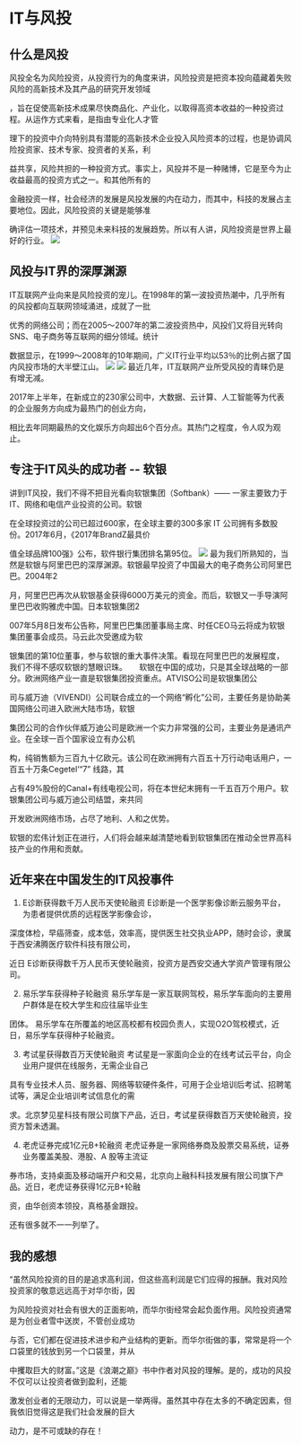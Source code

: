 # IT与风投
## 什么是风投
风投全名为风险投资，从投资行为的角度来讲，风险投资是把资本投向蕴藏着失败风险的高新技术及其产品的研究开发领域

，旨在促使高新技术成果尽快商品化、产业化，以取得高资本收益的一种投资过程。从运作方式来看，是指由专业化人才管

理下的投资中介向特别具有潜能的高新技术企业投入风险资本的过程，也是协调风险投资家、技术专家、投资者的关系，利

益共享，风险共担的一种投资方式。事实上，风投并不是一种赌博，它是至今为止收益最高的投资方式之一。和其他所有的

金融投资一样，社会经济的发展是风投发展的内在动力，而其中，科技的发展占主要地位。因此，风险投资的关键是能够准

确评估一项技术，并预见未来科技的发展趋势。所以有人讲，风险投资是世界上最好的行业。
![](https://timgsa.baidu.com/timg?image&quality=80&size=b9999_10000&sec=1513691256979&di=e2ec7258c1d7d78f3134a5ae5eadca1b&imgtype=jpg&src=http://img0.imgtn.bdimg.com/it/u=612472490,2347073939&fm=214&gp=0.jpg)
## 风投与IT界的深厚渊源
IT互联网产业向来是风险投资的宠儿。在1998年的第一波投资热潮中，几乎所有的风投都向互联网领域涌进，成就了一批

优秀的网络公司；而在2005～2007年的第二波投资热中，风投们又将目光转向SNS、电子商务等互联网的细分领域。统计

数据显示，在1999～2008年的10年期间，广义IT行业平均以53％的比例占据了国内风投市场的大半壁江山。 
![](http://pic.chinaventure.com.cn/201408/01/14068568982.jpg)
![](http://pic.chinaventure.com.cn/201408/01/14068568032.jpg)
最近几年，IT互联网产业所受风投的青睐仍是有增无减。

2017年上半年，在新成立的230家公司中，大数据、云计算、人工智能等为代表的企业服务方向成为最热门的创业方向，

相比去年同期最热的文化娱乐方向超出6个百分点。其热门之程度，令人叹为观止。 

## 专注于IT风头的成功者 -- 软银

讲到IT风投，我们不得不把目光看向软银集团（Softbank）—— 一家主要致力于IT、网络和电信产业投资的公司。软银
   
在全球投资过的公司已超过600家，在全球主要的300多家 IT 公司拥有多数股份。2017年6月，《2017年BrandZ最具价

值全球品牌100强》公布，软件银行集团排名第95位。
![](https://timgsa.baidu.com/timg?image&quality=80&size=b9999_10000&sec=1513685830854&di=f18dbeaeab8b6a3c20824fd49d9f8aa4&imgtype=0&src=http://img0.pconline.com.cn/pconline/1210/12/3021799_logo02_thumb.jpg)
 最为我们所熟知的，当然是软银与阿里巴巴的深厚渊源。软银最早投资了中国最大的电子商务公司阿里巴巴。2004年2
 
 月，阿里巴巴再次从软银基金获得6000万美元的资金。而后，软银又一手导演阿里巴巴收购雅虎中国。日本软银集团2
 
 007年5月8日发布公告称，阿里巴巴集团董事局主席、时任CEO马云将成为软银集团董事会成员。马云此次受邀成为软
 
 银集团的第10位董事，参与软银的重大事件决策。看现在阿里巴巴的发展程度，我们不得不感叹软银的慧眼识珠。 
 
软银在中国的成功，只是其全球战略的一部分。欧洲网络产业一直是软银集团投资重点。ATⅥSO公司是软银集团公

司与威万迪（ⅥVENDI）公司联合成立的一个网络“孵化”公司，主要任务是协助美国网络公司进入欧洲大陆市场，软银

集团公司的合作伙伴威万迪公司是欧洲一个实力非常强的公司，主要业务是通讯产业。在全球一百个国家设立有办公机

构，纯销售额为三百九十亿欧元。该公司在欧洲拥有六百五十万行动电话用户，一百五十万条Cegetel‘“7” 线路，其

占有49%股份的Canal+有线电视公司，将在本世纪末拥有一千五百万个用户。软银集团公司与威万迪公司结盟，来共同

开发欧洲网络市场，占尽了地利、人和之优势。 

软银的宏伟计划正在进行，人们将会越来越清楚地看到软银集团在推动全世界高科技产业的作用和贡献。

## 近年来在中国发生的IT风投事件

1. E诊断获得数千万人民币天使轮融资 E诊断是一个医学影像诊断云服务平台，为患者提供优质的远程医学影像会诊，

深度体检，早癌筛查，成本低，效率高，提供医生社交执业APP，随时会诊，隶属于西安沸腾医疗软件科技有限公司，

近日 E诊断获得数千万人民币天使轮融资，投资方是西安交通大学资产管理有限公司。

2. 易乐学车获得种子轮融资 易乐学车是一家互联网驾校，易乐学车面向的主要用户群体是在校大学生和应往届毕业生

团体。 易乐学车在所覆盖的地区高校都有校园负责人，实现O2O驾校模式，近日，易乐学车获得种子轮融资。

3. 考试星获得数百万天使轮融资 考试星是一家面向企业的在线考试云平台，向企业用户提供在线服务，无需企业自己

具有专业技术人员、服务器、网络等软硬件条件，可用于企业培训后考试、招聘笔试等，满足企业培训考试信息化的需

求。北京梦见星科技有限公司旗下产品，近日，考试星获得数百万天使轮融资，投资方暂未透漏。

4. 老虎证券完成1亿元B+轮融资 老虎证券是一家网络券商及股票交易系统，证券业务覆盖美股、港股、A 股等主流证

券市场，支持桌面及移动端开户和交易，北京向上融科科技发展有限公司旗下产品。近日，老虎证券获得1亿元B+轮融

资，由华创资本领投，真格基金跟投。

还有很多就不一一列举了。

## 我的感想

“虽然风险投资的目的是追求高利润，但这些高利润是它们应得的报酬。我对风险投资家的敬意远远高于对华尔街，因

为风险投资对社会有很大的正面影响，而华尔街经常会起负面作用。风险投资通常是为创业者雪中送炭，不管创业成功

与否，它们都在促进技术进步和产业结构的更新。而华尔街做的事，常常是将一个口袋里的钱放到另一个口袋里，并从

中攫取巨大的财富。”这是《浪潮之巅》书中作者对风投的理解。是的，成功的风投不仅可以让投资者做到盈利，还能

激发创业者的无限动力，可以说是一举两得。虽然其中存在太多的不确定因素，但我依旧觉得这是我们社会发展的巨大

动力，是不可或缺的存在！
